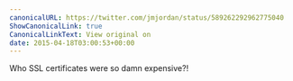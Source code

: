 ```yaml
---
canonicalURL: https://twitter.com/jmjordan/status/589262292962775040
ShowCanonicalLink: true
CanonicalLinkText: View original on
date: 2015-04-18T03:00:53+00:00
---
```

Who SSL certificates were so damn expensive?!